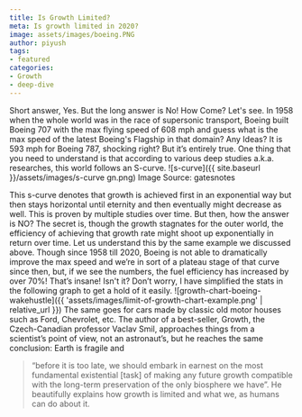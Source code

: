 ```yaml
---
title: Is Growth Limited?
meta: Is growth limited in 2020?
image: assets/images/boeing.PNG
author: piyush
tags:
- featured
categories:
- Growth
- deep-dive
---
```


Short answer, Yes.
But the long answer is No!
How Come? Let's see.
In 1958 when the whole world was in the race of supersonic transport, Boeing built Boeing 707 with the max flying speed of 608 mph and guess what is the max speed of the latest Boeing's Flagship in that domain?
Any Ideas?
It is 593 mph for Boeing 787, shocking right? But it’s entirely true.
One thing that you need to understand is that according to various deep studies a.k.a. researches, this world follows an S-curve.
![s-curve]({{ site.baseurl }}/assets/images/s-curve gn.png)
Image Source: gatesnotes

This s-curve denotes that growth is achieved first in an exponential way but then stays horizontal until eternity and then eventually might decrease as well. This is proven by multiple studies over time.
But then, how the answer is NO?
The secret is, though the growth stagnates for the outer world, the efficiency of achieving that growth rate might shoot up exponentially in return over time.
Let us understand this by the same example we discussed above.
Though since 1958 till 2020, Boeing is not able to dramatically improve the max speed and we’re in sort of a plateau stage of that curve since then, but, if we see the numbers, the fuel efficiency has increased by over 70%! That’s insane! Isn't it?
Don’t worry, I have simplified the stats in the following graph to get a hold of it easily.
![growth-chart-boeing-wakehustle]({{ 'assets/images/limit-of-growth-chart-example.png' | relative_url }})
The same goes for cars made by classic old motor houses such as Ford, Chevrolet, etc.
The author of a best-seller, Growth, the Czech-Canadian professor Vaclav Smil, approaches things from a scientist’s point of view, not an astronaut’s, but he reaches the same conclusion: Earth is fragile and
> “before it is too late, we should embark in earnest on the most fundamental existential [task] of making any future growth compatible with the long-term preservation of the only biosphere we have”.
He beautifully explains how growth is limited and what we, as humans can do about it.
